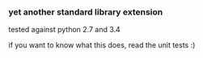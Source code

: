 ### yet another standard library extension

tested against python 2.7 and 3.4

if you want to know what this does, read the unit tests :)
